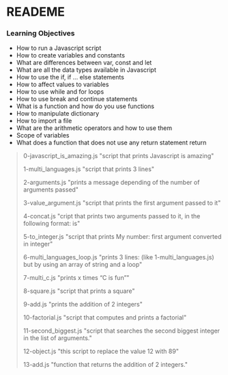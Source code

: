 #   READEME
### Learning Objectives
 - How to run a Javascript script
 - How to create variables and constants
 - What are differences between var, const and let
 - What are all the data types available in Javascript
 - How to use the if, if ... else statements
 - How to affect values to variables
 - How to use while and for loops
 - How to use break and continue statements
 - What is a function and how do you use functions
 - How to manipulate dictionary
 - How to import a file
 - What are the arithmetic operators and how to use them
 - Scope of variables
 - What does a function that does not use any return statement return

  >>>
  > 0-javascript_is_amazing.js "script that prints Javascript is amazing"
  >
  > 1-multi_languages.js "script that prints 3 lines"
  >
  > 2-arguments.js "prints a message depending of the number of arguments passed"
  >
  > 3-value_argument.js "script that prints the first argument passed to it"
  >
  > 4-concat.js "cript that prints two arguments passed to it, in the following format: is"
  >
  > 5-to_integer.js "script that prints My number: first argument converted in integer"
  >
  > 6-multi_languages_loop.js "prints 3 lines: (like 1-multi_languages.js) but by using an array of string and a loop"
  >
  > 7-multi_c.js "prints x times “C is fun”"
  >
  > 8-square.js "script that prints a square"
  >
  > 9-add.js "prints the addition of 2 integers"
  >
  > 10-factorial.js "script that computes and prints a factorial"
  >
  > 11-second_biggest.js "script that searches the second biggest integer in the list of arguments."
  >
  > 12-object.js "this script to replace the value 12 with 89"
  >
  > 13-add.js "function that returns the addition of 2 integers."
  >
